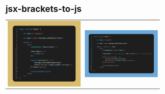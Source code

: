# jsx-brackets-to-js
  
<table>
<tr>
<td>
  <img src=./img-pre-conversion.png alt="JSX file showing a simple component" />
</td>
<td>
  <img src=./img-auto-conversion.png alt="JS file created when the client loads the JSX file" />
</td>
</tr>
</table>
